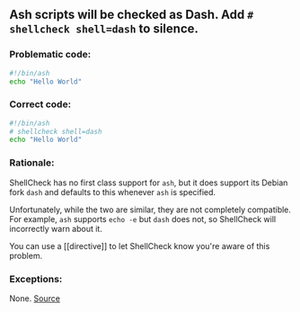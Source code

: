 ## Ash scripts will be checked as Dash. Add `# shellcheck shell=dash` to silence.

### Problematic code:

```sh
#!/bin/ash
echo "Hello World"
```

### Correct code:

```sh
#!/bin/ash
# shellcheck shell=dash
echo "Hello World"
```
### Rationale:

ShellCheck has no first class support for `ash`, but it does support its Debian fork `dash` and defaults to this whenever `ash` is specified.

Unfortunately, while the two are similar, they are not completely compatible. For example, `ash` supports `echo -e` but `dash` does not, so ShellCheck will incorrectly warn about it.

You can use a [[directive]] to let ShellCheck know you're aware of this problem.

### Exceptions:

None. 
[Source](https://github.com/koalaman/shellcheck/wiki/SC2187)

